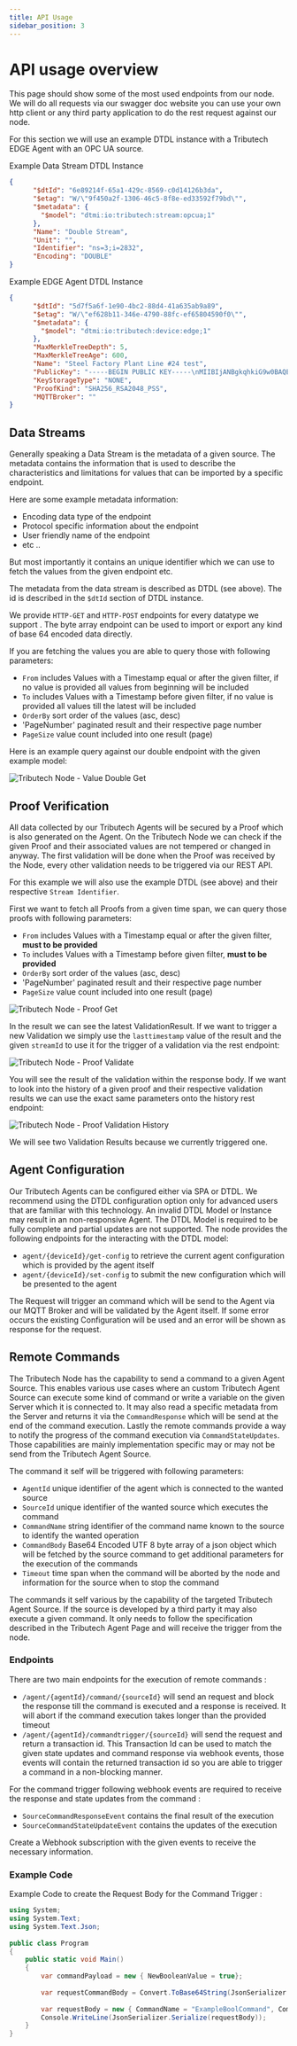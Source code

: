 ```yaml
---
title: API Usage
sidebar_position: 3
---
```

# API usage overview

This page should show some of the most used endpoints from our node. 
We will do all requests via our swagger doc website you can use your own http client or any third party application to do the rest request against our node. 


For this section we will use an example DTDL instance with a Tributech EDGE Agent with an OPC UA source.

Example Data Stream DTDL Instance
~~~ json
{
      "$dtId": "6e89214f-65a1-429c-8569-c0d14126b3da",
      "$etag": "W/\"9f450a2f-1306-46c5-8f8e-ed33592f79bd\"",
      "$metadata": {
        "$model": "dtmi:io:tributech:stream:opcua;1"
      },
      "Name": "Double Stream",
      "Unit": "",
      "Identifier": "ns=3;i=2832",
      "Encoding": "DOUBLE"
}
~~~

Example EDGE Agent DTDL Instance
~~~ json 
{
      "$dtId": "5d7f5a6f-1e90-4bc2-88d4-41a635ab9a89",
      "$etag": "W/\"ef628b11-346e-4790-88fc-ef65804590f0\"",
      "$metadata": {
        "$model": "dtmi:io:tributech:device:edge;1"
      },
      "MaxMerkleTreeDepth": 5,
      "MaxMerkleTreeAge": 600,
      "Name": "Steel Factory Plant Line #24 test",
      "PublicKey": "-----BEGIN PUBLIC KEY-----\nMIIBIjANBgkqhkiG9w0BAQEFAAOCAQ8AMIIBCgKCAQEA2vZ+/prceZnTywahSGFH\nEcnGoZjYzzcCGAYVk5wPP3/n4qDj9HwP9dXNlvCE6NRoQwVZJ8JcO4Gjz50939dx\nvi+CCEh6xKL1SY6eh6lzSaATJdpcUwji4XOkv3zClRO32KIcNG2bWawiWQlZLxzMMhWJVlboKAbl/XIXB6XhWn/Fi5T7ViYblI9FjAaBDhHPizegGqDmRM8YGg5HcLJf\nw6To9bj603+/YIBPA4zEuP441RRCIj9WZi9J22gtF2ekFtq/N13GFa4wYfQeKmYQ\nowIDAQAB\n-----END PUBLIC KEY-----",
      "KeyStorageType": "NONE",
      "ProofKind": "SHA256_RSA2048_PSS",
      "MQTTBroker": ""
}
~~~
## Data Streams
Generally speaking a Data Stream is the metadata of a given source. The metadata contains the information that is used to describe the characteristics and limitations for values that can be imported by a specific endpoint.

Here are some example metadata information:

- Encoding data type of the endpoint
- Protocol specific information about the endpoint 
- User friendly name of the endpoint
- etc ..

But most importantly it contains an unique identifier which we can use to fetch the values from the given endpoint etc. 

The metadata from the data stream is described as DTDL (see above). The id is described in the `$dtId` section of DTDL instance.


We provide `HTTP-GET` and `HTTP-POST` endpoints for every datatype we support . The byte array endpoint can be used to import or export any kind of base 64 encoded data directly. 

If you are fetching the values you are able to query those with following parameters: 

- `From` includes Values with a Timestamp equal or after the given filter, if no value is provided all values from beginning will be included
- `To` includes Values with a Timestamp before given filter, if no value is provided all values till the latest will be included
- `OrderBy` sort order of the values (asc, desc)
- 'PageNumber' paginated result and their respective page number
- `PageSize` value count included into one result (page)

Here is an example query against our double endpoint with the given example model:

![Tributech Node - Value Double Get](./img/DoubleGETRequest.png)

## Proof Verification

All data collected by our Tributech Agents will be secured by a Proof which is also generated on the Agent. On the Tributech Node we can check if the given Proof and their associated values are not tempered or changed in anyway.  The first validation will be done when the Proof was received by the Node, every other validation needs to be triggered via our REST API. 

For this example we will also use the example DTDL (see above) and their respective `Stream Identifier`. 


First we want to fetch all Proofs from a given time span, we can query those proofs with following parameters:

- `From` includes Values with a Timestamp equal or after the given filter, **must to be provided**
- `To` includes Values with a Timestamp before given filter, **must to be provided**
- `OrderBy` sort order of the values (asc, desc)
- 'PageNumber' paginated result and their respective page number
- `PageSize` value count included into one result (page)

![Tributech Node - Proof  Get](./img/ProofGet.png)

In the result we can see the latest ValidationResult. If we want to trigger a new Validation we simply use the `lasttimestamp` value of the result and the given `streamId`  to use it for the  trigger of a validation via the rest endpoint:

![Tributech Node - Proof  Validate](./img/ProofValidate.png)

You will see the result of the validation within the response body. If we want to look into the history of a given proof and their respective validation results we can use the exact same parameters onto the history rest endpoint: 


![Tributech Node - Proof  Validation History](./img/ProofValidationHistory.png)

We will see two Validation Results because we currently triggered one. 


## Agent Configuration

Our Tributech Agents can be configured either via SPA or DTDL. We recommend using the DTDL configuration option only for advanced users that are familiar with this technology. An invalid DTDL Model or Instance may result in an non-responsive Agent. The DTDL Model is required to be fully complete and partial updates are not supported. The node provides the following endpoints for the interacting with the DTDL model:

- `agent/{deviceId}/get-config` to retrieve the current agent configuration which is provided by the agent itself 
- `agent/{deviceId}/set-config` to submit the new configuration which will be presented to the agent

The Request will trigger an command which will be send to the Agent via our MQTT Broker and will be validated by the Agent itself. If some error occurs the existing Configuration will be used and an error will be shown as response for the request. 


## Remote Commands
  
The Tributech Node has the capability to send a command to a given Agent Source. This enables various use cases where an custom Tributech Agent Source can execute some kind of command or write a variable on the given Server which it is connected to. It may also read a specific metadata from the Server and returns it via the `CommandResponse` which will be send at the end of the command execution. Lastly the remote commands provide a way to notify the progress of the command execution via `CommandStateUpdates`. Those capabilities are mainly implementation specific may or may not be send from the Tributech Agent Source.


The command it self will be triggered with following parameters: 

- `AgentId` unique identifier of the agent which is connected to the wanted source
- `SourceId` unique identifier of the wanted source which executes the command
- `CommandName` string identifier of the command name known to the source to identify the wanted operation 
- `CommandBody` Base64 Encoded UTF 8 byte array of a json object which will be fetched by the source command to get additional parameters for the execution of the commands
- `Timeout` time span when the command will be aborted by the node and information for the source when to stop the command


The commands it self various by the capability of the targeted Tributech Agent Source. If the source is developed by a third party it may also execute a given command. It only needs to follow the specification described in the Tributech Agent Page and will receive the trigger from the node.  

### Endpoints

There are two main endpoints for the execution of remote commands : 

- `/agent/{agentId}/command/{sourceId}` will send an request and block the response till the command is executed and a response is received. It will abort if the command execution takes longer than the provided timeout
- `/agent/{agentId}/commandtrigger/{sourceId}` will send the request and return a transaction id. This Transaction Id can be used to match the given state updates and command response via webhook events, those events will contain the returned transaction id so you are able to trigger a command in a non-blocking manner. 

For the command trigger following webhook events are required to receive the response and state updates from the command : 

- `SourceCommandResponseEvent` contains the final result of the execution
- `SourceCommandStateUpdateEvent` contains the updates of the execution


Create a Webhook subscription with the given events to receive the necessary information.

### Example Code 

Example Code to create the Request Body for the Command Trigger : 

~~~ csharp
using System;
using System.Text;
using System.Text.Json;
					
public class Program
{
	public static void Main()
	{
		var commandPayload = new { NewBooleanValue = true};
		
		var requestCommandBody = Convert.ToBase64String(JsonSerializer.SerializeToUtf8Bytes(commandPayload));
		
		var requestBody = new { CommandName = "ExampleBoolCommand", CommandBody = requestCommandBody, Timeout = TimeSpan.FromSeconds(30)};
		Console.WriteLine(JsonSerializer.Serialize(requestBody));
	}
}
~~~
